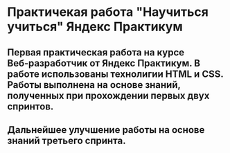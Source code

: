 # Практичекая работа "Научиться учиться" Яндекс Практикум
## Первая практическая работа на курсе Веб‑разработчик от Яндекс Практикум. В работе использованы технолигии HTML и CSS. Работы выполнена на основе знаний, полученных при прохождении первых двух спринтов.
## Дальнейшее улучшение работы на основе знаний третьего спринта.
